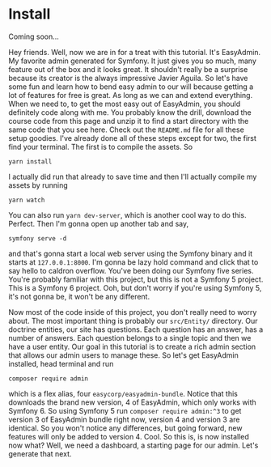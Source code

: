 # Install

Coming soon...

Hey friends. Well, now we are in for a treat with this tutorial. It's EasyAdmin. My
favorite admin generated for Symfony. It just gives you so much, many feature out of
the box and it looks great. It shouldn't really be a surprise because its creator is
the always impressive Javier Aguila. So let's have some fun and learn how to bend
easy admin to our will because getting a lot of features for free is great. As long
as we can and extend everything. When we need to, to get the most easy out of 
EasyAdmin, you should definitely code along with me. You probably know the drill,
download the course code from this page and unzip it to find a start directory with
the same code that you see here. Check out the `README.md` file for all these setup
goodies. I've already done all of these steps except for two, the first find your
terminal. The first is to compile the assets. So 

```terminal
yarn install
```

I actually did run
that already to save time <affirmative> and then I'll actually compile my assets by
running

```terminal
yarn watch
```

You can also run `yarn dev-server`, which is another cool way to do this. Perfect. Then
I'm gonna open up another tab and say, 

```terminal
symfony serve -d
```

and that's gonna start a
local web server using the Symfony binary and it starts at `127.0.0.1:8000`. I'm
gonna be lazy hold command and click that to say hello to caldron overflow. You've
been doing our Symfony five series. You're probably familiar with this project, but
this is not a Symfony 5 project. This is a Symfony 6 project. Ooh, but don't
worry if you're using Symfony 5, it's not gonna be, it won't be any different.

Now most of the code inside of this project, you don't really need to worry about.
The most important thing is probably our `src/Entity/` directory. Our doctrine
entities, our site has questions. Each question has an answer, has a number of
answers. Each question belongs to a single topic and then we have a user entity. Our
goal in this tutorial is to create a rich admin section that allows our admin users
to manage these. So let's get EasyAdmin installed, head terminal and run 

```terminal
composer require admin
```

which is a flex alias, four `easycorp/easyadmin-bundle`. Notice that
this downloads the brand new version, 4 of EasyAdmin, which only works with
Symfony 6. So using Symfony 5 run `composer require admin:^3` to
get version 3 of EasyAdmin bundle right now, version 4 and version 3 are
identical. So you won't notice any differences, but going forward, new features will
only be added to version 4. Cool. So this is, is now installed now what? Well, we
need a dashboard, a starting page for our admin. Let's generate that next.

